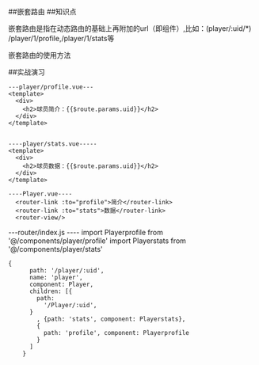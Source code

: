 ##嵌套路由
   ##知识点

   嵌套路由是指在动态路由的基础上再附加的url（即组件）,比如：(player/:uid/*)
   /player/1/profile,/player/1/stats等

   嵌套路由的使用方法

   ##实战演习

    ---player/profile.vue---
    <template>
      <div>
        <h2>球员简介：{{$route.params.uid}}</h2>
      </div>
    </template>


    ----player/stats.vue-----
    <template>
      <div>
        <h2>球员数据：{{$route.params.uid}}</h2>
      </div>
    </template>

    ----Player.vue----
      <router-link :to="profile">简介</router-link>
      <router-link :to="stats">数据</router-link>
      <router-view/>

   ---router/index.js ----
    import Playerprofile from '@/components/player/profile'
    import Playerstats from '@/components/player/stats'

    {
          path: '/player/:uid',
          name: 'player',
          component: Player,
          children: [{
            path:
              '/Player/:uid',
          }
            , {path: 'stats', component: Playerstats},
            {
              path: 'profile', component: Playerprofile
            }
          ]
        }
